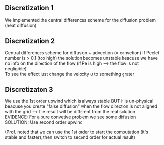 ## Discretization 1
We implemented the central differences scheme for the diffusion problem (heat diffusion)

## Discretization 2
Central differences scheme for diffusion + advection (= convetion)
If Peclet number is > 0.1 (too high) the solution becomes unstable beacuse we have no info on the direction of the flow (if Pe is high --> the flow is not negligible)  
To see the effect just change the velocity $u$ to something grater

## Discretizaton 3
We use the 1st order upwind which is always stable BUT it is un-physical beacuse you create "false diffusion" when the flow direction is not aligned with the grid --> the result will be different from the real solution  
EVIDENCE: For a pure convetive problem we see some diffusion  
SOLUTION: Use second order upwind  

(Prof. noted that we can use the 1st order to start the computation (it's stable and faster), then switch to second order for actual result)